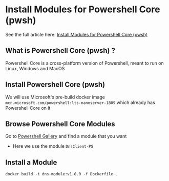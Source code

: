# Install Modules for Powershell Core (pwsh)

See the full article here: [Install Modules for Powershell Core (pwsh)](https://coolstercodes.com/installing-modules-for-powershell-core-pwsh/)

## What is Powershell Core (pwsh) ?
Powershell Core is a cross-platform version of Powershell, meant to run on Linux, Windows and MacOS

## Install Powershell Core (pwsh)
We will use Microsoft's pre-build docker image `mcr.microsoft.com/powershell:lts-nanoserver-1809` which already has Powershell Core on it

## Browse Powershell Core Modules
Go to [Powershell Gallery](https://www.powershellgallery.com/) and find a module that you want
- Here we use the module `DnsClient-PS`

## Install a Module
`docker build -t dns-module:v1.0.0 -f Dockerfile .`